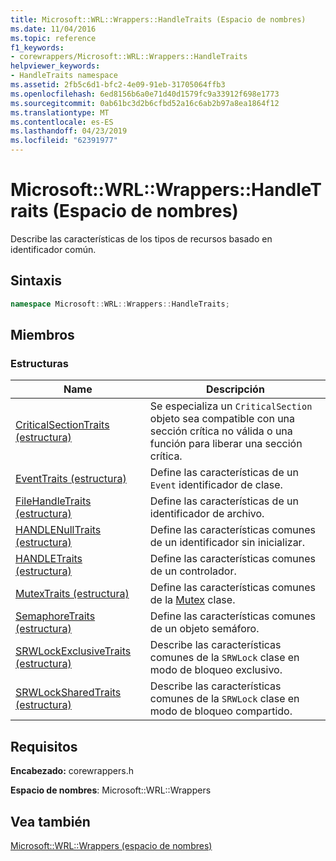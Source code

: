 ```yaml
---
title: Microsoft::WRL::Wrappers::HandleTraits (Espacio de nombres)
ms.date: 11/04/2016
ms.topic: reference
f1_keywords:
- corewrappers/Microsoft::WRL::Wrappers::HandleTraits
helpviewer_keywords:
- HandleTraits namespace
ms.assetid: 2fb5c6d1-bfc2-4e09-91eb-31705064ffb3
ms.openlocfilehash: 6ed8156b6a0e71d40d1579fc9a33912f698e1773
ms.sourcegitcommit: 0ab61bc3d2b6cfbd52a16c6ab2b97a8ea1864f12
ms.translationtype: MT
ms.contentlocale: es-ES
ms.lasthandoff: 04/23/2019
ms.locfileid: "62391977"
---
```

# <a name="microsoftwrlwrappershandletraits-namespace"></a>Microsoft::WRL::Wrappers::HandleTraits (Espacio de nombres)

Describe las características de los tipos de recursos basado en identificador común.

## <a name="syntax"></a>Sintaxis

```cpp
namespace Microsoft::WRL::Wrappers::HandleTraits;
```

## <a name="members"></a>Miembros

### <a name="structures"></a>Estructuras

|Name|Descripción|
|----------|-----------------|
|[CriticalSectionTraits (estructura)](criticalsectiontraits-structure.md)|Se especializa un `CriticalSection` objeto sea compatible con una sección crítica no válida o una función para liberar una sección crítica.|
|[EventTraits (estructura)](eventtraits-structure.md)|Define las características de un `Event` identificador de clase.|
|[FileHandleTraits (estructura)](filehandletraits-structure.md)|Define las características de un identificador de archivo.|
|[HANDLENullTraits (estructura)](handlenulltraits-structure.md)|Define las características comunes de un identificador sin inicializar.|
|[HANDLETraits (estructura)](handletraits-structure.md)|Define las características comunes de un controlador.|
|[MutexTraits (estructura)](mutextraits-structure.md)|Define las características comunes de la [Mutex](mutex-class.md) clase.|
|[SemaphoreTraits (estructura)](semaphoretraits-structure.md)|Define las características comunes de un objeto semáforo.|
|[SRWLockExclusiveTraits (estructura)](srwlockexclusivetraits-structure.md)|Describe las características comunes de la `SRWLock` clase en modo de bloqueo exclusivo.|
|[SRWLockSharedTraits (estructura)](srwlocksharedtraits-structure.md)|Describe las características comunes de la `SRWLock` clase en modo de bloqueo compartido.|

## <a name="requirements"></a>Requisitos

**Encabezado:** corewrappers.h

**Espacio de nombres**: Microsoft::WRL::Wrappers

## <a name="see-also"></a>Vea también

[Microsoft::WRL::Wrappers (espacio de nombres)](microsoft-wrl-wrappers-namespace.md)